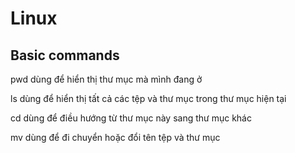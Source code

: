 # Linux 
## Basic commands 

pwd dùng để hiển thị thư mục mà mình đang ở 

ls dùng để hiển thị tất cả các tệp và thư mục trong thư mục hiện tại 

cd dùng để điều hướng từ thư mục này sang thư mục khác 

mv dùng để đi chuyển hoặc đổi tên tệp và thư mục 



